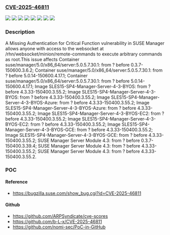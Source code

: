 ### [CVE-2025-46811](https://cve.mitre.org/cgi-bin/cvename.cgi?name=CVE-2025-46811)
![](https://img.shields.io/static/v1?label=Product&message=Container%20suse%2Fmanager%2F5.0%2Fx86_64%2Fserver%3A5.0.5.7.30.1&color=blue)
![](https://img.shields.io/static/v1?label=Product&message=Image%20SLES15-SP4-Manager-Server-4-3-BYOS&color=blue)
![](https://img.shields.io/static/v1?label=Product&message=Image%20SLES15-SP4-Manager-Server-4-3-BYOS-Azure&color=blue)
![](https://img.shields.io/static/v1?label=Product&message=Image%20SLES15-SP4-Manager-Server-4-3-BYOS-EC2&color=blue)
![](https://img.shields.io/static/v1?label=Product&message=Image%20SLES15-SP4-Manager-Server-4-3-BYOS-GCE&color=blue)
![](https://img.shields.io/static/v1?label=Product&message=SUSE%20Manager%20Server%20Module%204.3&color=blue)
![](https://img.shields.io/static/v1?label=Version&message=%3F%20&color=brightgreen)
![](https://img.shields.io/static/v1?label=Vulnerability&message=CWE-306%3A%20Missing%20Authentication%20for%20Critical%20Function&color=brightgreen)

### Description

A Missing Authentication for Critical Function vulnerability in SUSE Manager allows anyone with access to the websocket at /rhn/websocket/minion/remote-commands to execute arbitrary commands as root.This issue affects Container suse/manager/5.0/x86_64/server:5.0.5.7.30.1: from ? before 0.3.7-150600.3.6.2; Container suse/manager/5.0/x86_64/server:5.0.5.7.30.1: from ? before 5.0.14-150600.4.17.1; Container suse/manager/5.0/x86_64/server:5.0.5.7.30.1: from ? before 5.0.14-150600.4.17.1; Image SLES15-SP4-Manager-Server-4-3-BYOS: from ? before 4.3.33-150400.3.55.2; Image SLES15-SP4-Manager-Server-4-3-BYOS: from ? before 4.3.33-150400.3.55.2; Image SLES15-SP4-Manager-Server-4-3-BYOS-Azure: from ? before 4.3.33-150400.3.55.2; Image SLES15-SP4-Manager-Server-4-3-BYOS-Azure: from ? before 4.3.33-150400.3.55.2; Image SLES15-SP4-Manager-Server-4-3-BYOS-EC2: from ? before 4.3.33-150400.3.55.2; Image SLES15-SP4-Manager-Server-4-3-BYOS-EC2: from ? before 4.3.33-150400.3.55.2; Image SLES15-SP4-Manager-Server-4-3-BYOS-GCE: from ? before 4.3.33-150400.3.55.2; Image SLES15-SP4-Manager-Server-4-3-BYOS-GCE: from ? before 4.3.33-150400.3.55.2; SUSE Manager Server Module 4.3: from ? before 0.3.7-150400.3.39.4; SUSE Manager Server Module 4.3: from ? before 4.3.33-150400.3.55.2; SUSE Manager Server Module 4.3: from ? before 4.3.33-150400.3.55.2.

### POC

#### Reference
- https://bugzilla.suse.com/show_bug.cgi?id=CVE-2025-46811

#### Github
- https://github.com/ARPSyndicate/cve-scores
- https://github.com/b-L-x/CVE-2025-46811
- https://github.com/nomi-sec/PoC-in-GitHub

